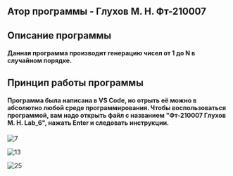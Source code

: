 ## Атор программы - Глухов М. Н. Фт-210007

## Описание программы
#### Данная программа производит генерацию чисел от 1 до N в случайном порядке.

## Принцип работы программы
#### Программа была написана в VS Code, но отрыть её можно в абсолютно любой среде программирования. Чтобы воспользоваться программой, вам надо открыть файл с названием "Фт-210007 Глухов М. Н. Lab_6", нажать Enter и следовать инструкции.

![7](https://user-images.githubusercontent.com/113675991/200179588-8de1770d-464d-4f59-a1fa-6c555e12f74e.png)

![13](https://user-images.githubusercontent.com/113675991/200179597-8c17a0aa-adc4-459c-b569-31ec15cbf8b4.png)

![25](https://user-images.githubusercontent.com/113675991/200179603-535f1d19-bfbf-45f5-b4cf-523f06bc9605.png)
